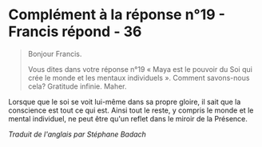 # Complément à la réponse n°19 - Francis répond - 36

>Bonjour Francis.
>
>Vous dites dans votre réponse n°19 « Maya est le pouvoir du Soi qui crée le monde et les mentaux individuels ». Comment savons-nous cela? Gratitude infinie. Maher.

Lorsque que le soi se voit lui-même dans sa propre gloire, il sait que la conscience est tout ce qui est. Ainsi tout le reste, y compris le monde et le mental individuel, ne peut être qu'un reflet dans le miroir de la Présence.

_Traduit de l'anglais par Stéphane Badach_

